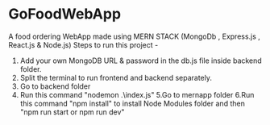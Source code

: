 # GoFoodWebApp
A food ordering WebApp made using MERN STACK (MongoDb , Express.js , React.js &amp; Node.js)
Steps to run this project -
1. Add your own MongoDB URL & password in the db.js file inside backend folder.
2. Split the terminal to run frontend and backend separately.
3. Go to backend folder
4. Run this command "nodemon .\index.js"
5.Go to mernapp folder
6.Run this command "npm install" to install Node Modules folder and then  "npm run start or npm run dev"

